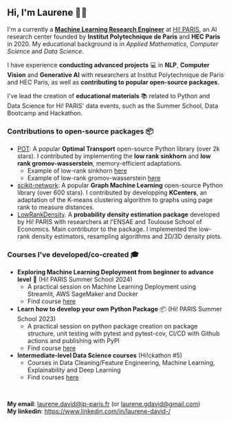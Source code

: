 ## Hi, I'm Laurene 👋👩

<!--
**laudavid/laudavid** is a ✨ _special_ ✨ repository because its `README.md` (this file) appears on your GitHub profile.

Here are some ideas to get you started:

- 🔭 I’m currently working on ...
- 🌱 I’m currently learning ...
- 👯 I’m looking to collaborate on ...
- 🤔 I’m looking for help with ...
- 💬 Ask me about ...
- 📫 How to reach me: ...
- 😄 Pronouns: ...
- ⚡ Fun fact: ...
-->

I'm a currently a <b><u>Machine Learning Research Engineer</u></b> at [Hi! PARIS](https://www.hi-paris.fr/), an AI research center founded by **Institut Polytechnique de Paris** and **HEC Paris** in 2020. My educational background is in *Applied Mathematics*, *Computer Science* and *Data Science*.

I have experience **conducting advanced projects** 💻 in **NLP**, **Computer Vision** and **Generative AI** with researchers at Institut Polytechnique de Paris and HEC Paris, as well as **contributing to popular open-source packages**. <br>

I've lead the creation of **educational materials** 📚 related to Python and Data Science for Hi! PARIS' data events, such as the Summer School, Data Bootcamp and Hackathon. 


### Contributions to open-source packages 📦
- [POT](https://github.com/PythonOT/POT): A popular **Optimal Transport** open-source Python library (over 2k stars). I contributed by implementing the **low rank sinkhorn** and **low rank gromov-wasserstein**, memory-efficient adaptations.
  - Example of low-rank sinkhorn [here](https://pythonot.github.io/auto_examples/others/plot_lowrank_sinkhorn.html#sphx-glr-auto-examples-others-plot-lowrank-sinkhorn-py)
  - Example of low-rank gromov-wasserstein [here](https://pythonot.github.io/auto_examples/others/plot_lowrank_GW.html#sphx-glr-auto-examples-others-plot-lowrank-gw-py)
- [scikit-network](https://github.com/sknetwork-team/scikit-network): A popular **Graph Machine Learning** open-source Python library (over 600 stars). I contributed by developping **KCenters**, an adaptation of the K-means clustering algorithm to graphs using page rank to measure distances.
- [LowRankDensity](https://github.com/hi-paris/Lowrankdensity). A **probability density estimation package** developed by Hi! PARIS with researchers at l'ENSAE and Toulouse School of Economics. Main contributor to the package. I implemented the low-rank density estimators, resampling algorithms and 2D/3D density plots.


### Courses I've developed/co-created 🎓
- **Exploring Machine Learning Deployment from beginner to advance level** 🚀 (Hi! PARIS Summer School 2024)
  - A practical session on Machine Learning Deployment using Streamlit, AWS SageMaker and Docker 
  - Find course [here](https://github.com/laudavid/ss2024_deploy_app)
- **Learn how to develop your own Python Package** 📦 (Hi! PARIS Summer School 2023)
  - A practical session on python package creation on package structure, unit testing with pytest and pytest-cov, CI/CD with Github actions and publishing with PyPI
  - Find course [here](https://github.com/laudavid/Summer_School_Package)
- **Intermediate-level Data Science courses** (Hi!ckathon #5)
  - Courses in Data Cleaning/Feature Engineering, Machine Learning, Explainability and Deep Learning
  - Find courses [here](https://github.com/hi-paris/Hickathon5)
 
<br>
 
**My email**: laurene.david@ip-paris.fr (or laurene.gdavid@gmail.com) <br>
**My linkedin**: https://www.linkedin.com/in/laurene-david-/
